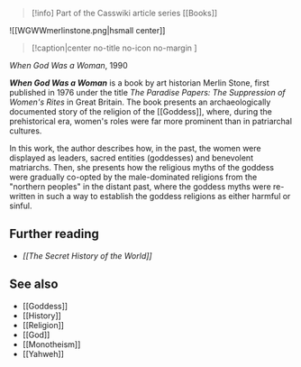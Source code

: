 > [!info] Part of the Casswiki article series [[Books]]

![[WGWWmerlinstone.png|hsmall center]]
> [!caption|center no-title no-icon no-margin ]
> 
_When God Was a Woman_, 1990

_**When God Was a Woman**_ is a book by art historian Merlin Stone, first published in 1976 under the title _The Paradise Papers: The Suppression of Women's Rites_ in Great Britain. The book presents an archaeologically documented story of the religion of the [[Goddess]], where, during the prehistorical era, women's roles were far more prominent than in patriarchal cultures.

In this work, the author describes how, in the past, the women were displayed as leaders, sacred entities (goddesses) and benevolent matriarchs. Then, she presents how the religious myths of the goddess were gradually co-opted by the male-dominated religions from the "northern peoples" in the distant past, where the goddess myths were re-written in such a way to establish the goddess religions as either harmful or sinful.

Further reading
---------------

*   _[[The Secret History of the World]]_

See also
--------

*   [[Goddess]]
*   [[History]]
*   [[Religion]]
*   [[God]]
*   [[Monotheism]]
*   [[Yahweh]]